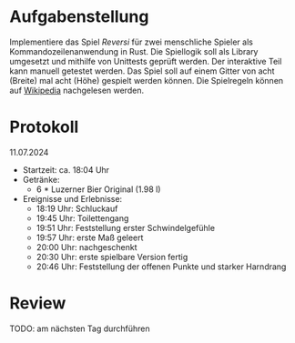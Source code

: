 # Aufgabenstellung

Implementiere das Spiel _Reversi_ für zwei menschliche Spieler als
Kommandozeilenanwendung in Rust. Die Spiellogik soll als Library umgesetzt und
mithilfe von Unittests geprüft werden. Der interaktive Teil kann manuell
getestet werden. Das Spiel soll auf einem Gitter von acht (Breite) mal acht
(Höhe) gespielt werden können. Die Spielregeln können auf
[Wikipedia](https://de.wikipedia.org/wiki/Othello_(Spiel)) nachgelesen werden.

# Protokoll

11.07.2024

- Startzeit: ca. 18:04 Uhr
- Getränke:
    - 6 * Luzerner Bier Original (1.98 l)
- Ereignisse und Erlebnisse:
    - 18:19 Uhr: Schluckauf
    - 19:45 Uhr: Toilettengang
    - 19:51 Uhr: Feststellung erster Schwindelgefühle
    - 19:57 Uhr: erste Maß geleert
    - 20:00 Uhr: nachgeschenkt
    - 20:30 Uhr: erste spielbare Version fertig
    - 20:46 Uhr: Feststellung der offenen Punkte und starker Harndrang

# Review

TODO: am nächsten Tag durchführen
